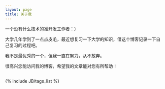 ```yaml
---
layout: page
title: 关于我 
---
```



一个没有什么技术的准开发工作者：）
<p>
大学几年学到了一点点皮毛，最近想复习一下大学的知识，借这个博客记录一下自己复习的过程吧。
<p>
我不是最优秀的一个，但我一直在努力，从不放弃。              
<p>
           

<p>

             
<p> 

                  
<p> 
                 
<p>
  
很高兴您能访问我的博客，希望我的文章能对您有所帮助！
  
<p> 

<br>
{% include JB/tags_list %}


